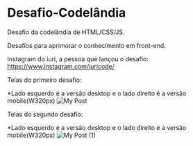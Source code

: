 # Desafio-Codelândia
Desafio da codelândia de HTML/CSS/JS.

Desafios para aprimorar o conhecimento em front-end.

Instagram do iuri, a pessoa que lançou o desafio: https://www.instagram.com/iuricode/


Telas  do primeiro desafio:

*Lado esquerdo é a versão desktop e o lado direito é a versão mobile(W320px)
![My Post](https://user-images.githubusercontent.com/81323315/124814783-cf119580-df3c-11eb-8ed1-3518adde8df4.jpg)

Telas do segundo desafio:

*Lado esquerdo é a versão desktop e o lado direito é a versão mobile(W320px)
![My Post (1)](https://user-images.githubusercontent.com/81323315/124815392-98884a80-df3d-11eb-81d2-1f5cd5d122c6.jpg)

